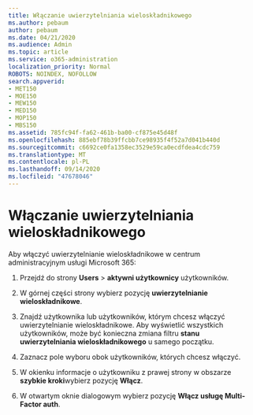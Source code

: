 ```yaml
---
title: Włączanie uwierzytelniania wieloskładnikowego
ms.author: pebaum
author: pebaum
ms.date: 04/21/2020
ms.audience: Admin
ms.topic: article
ms.service: o365-administration
localization_priority: Normal
ROBOTS: NOINDEX, NOFOLLOW
search.appverid:
- MET150
- MOE150
- MEW150
- MED150
- MOP150
- MBS150
ms.assetid: 785fc94f-fa62-461b-ba00-cf875e45d48f
ms.openlocfilehash: 885ebf78b39ffcbb7ce98935f4f52a7d041b440d
ms.sourcegitcommit: c6692ce0fa1358ec3529e59ca0ecdfdea4cdc759
ms.translationtype: MT
ms.contentlocale: pl-PL
ms.lasthandoff: 09/14/2020
ms.locfileid: "47678046"
---
```

# <a name="enable-multi-factor-authentication"></a>Włączanie uwierzytelniania wieloskładnikowego

Aby włączyć uwierzytelnianie wieloskładnikowe w centrum administracyjnym usługi Microsoft 365:

1. Przejdź do strony **Users** \> **aktywni użytkownicy** użytkowników.
    
2. W górnej części strony wybierz pozycję **uwierzytelnianie wieloskładnikowe**. 
    
3. Znajdź użytkownika lub użytkowników, którym chcesz włączyć uwierzytelnianie wieloskładnikowe. Aby wyświetlić wszystkich użytkowników, może być konieczna zmiana filtru **stanu uwierzytelniania wieloskładnikowego** u samego początku.
    
4. Zaznacz pole wyboru obok użytkowników, których chcesz włączyć.
    
5.  W okienku informacje o użytkowniku z prawej strony w obszarze **szybkie kroki**wybierz pozycję **Włącz**. 
    
6. W otwartym oknie dialogowym wybierz pozycję **Włącz usługę Multi-Factor auth**. 
    

